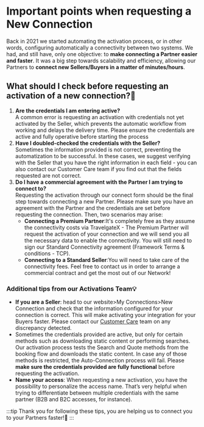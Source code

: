 ﻿---
sidebar_position: 6
---

# Important points when requesting a New Connection

Back in 2021 we started automating the activation process, or in other words, configuring automatically a connectivity between two systems. We had, and still have, only one objective: to **make connecting a Partner easier and faster**. It was a big step towards scalability and efficiency, allowing our Partners to **connect new Sellers/Buyers in a matter of minutes/hours**. 

## What should I check before requesting an activation of a new connection?🔎
1. **Are the credentials I am entering active?**  
A common error is requesting an activation with credentials not yet activated by the Seller, which prevents the automatic workflow from working and delays the delivery time. Please ensure the credentials are active and fully operative before starting the process
1. **Have I doubled-checked the credentials with the Seller?**  
Sometimes the information provided is not correct, preventing the automatization to be successful. In these cases, we suggest verifying with the Seller that you have the right information in each field - you can also contact our Customer Care team if you find out that the fields requested are not correct.
1. **Do I have a commercial agreement with the Partner I am trying to connect to?**  
Requesting the activation through our connect form should be the final step towards connecting a new Partner. Please make sure you have an agreement with the Partner and the credentials are set before requesting the connection. Then, two scenarios may arise:
	- **Connecting a Premium Partner**:It's completely free as they assume the connectivity costs via TravelgateX - The Premium Partner will request the activation of your connection and we will send you all the necessary data to enable the connectivity. You will still need to sign our Standard Connectivity agreement (Framework Terms & conditions - TCP).
	- **Connecting to a Standard Seller**:You will need to take care of the connectivity fees. Feel free to contact us in order to arrange a commercial contract and get the most out of our Network!  

### Additional tips from our Activations Team💡
- **If you are a Seller**: head to our website>My Connections>New Connection and check that the information configured for your connection is correct. This will make activating your integration for your Buyers faster. Please contact our [Customer Care](https://app.travelgatex.com/tickets) team on any discrepancy detected.
- Sometimes the credentials provided are active, but only for certain methods such as downloading static content or performing searches. Our activation process tests the Search and Quote methods from the booking flow and downloads the static content. In case any of those methods is restricted, the Auto-Connection process will fail. Please **make sure the credentials provided are fully functional** before requesting the activation.
- **Name your access**:  When requesting a new activation, you have the possibility to personalize the access name. That’s very helpful when trying to differentiate between multiple credentials with the same partner (B2B and B2C accesses, for instance).


:::tip
Thank you for following these tips, you are helping us to connect you to your Partners faster!🚀
:::
 